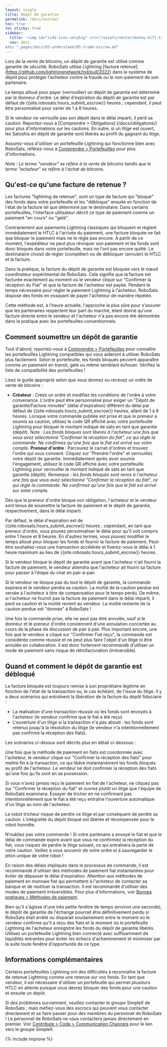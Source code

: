 ```yaml
---
layout: single
title: Dépôt de garantie
permalink: /docs/escrow/
toc: true
toc_sticky: true
sidebar:
  title: '<img id="side-icon-verybig" src="/assets/vector/money-bill-transfer.svg"/>Dépôt de garantie'
  nav: docs
src: "_pages/docs/03-understand/05-trade-escrow.md"
---
```


Lors de la vente de bitcoins, un dépôt de garantie est utilisé comme garantie de sécurité. RoboSats utilise Lightning [facture retenue] (https://github.com/lightningnetwork/lnd/pull/2022) dans le système de dépôt pour protéger l'acheteur contre la fraude ou le non-paiement de son partenaire.

Le temps alloué pour payer (verrouiller) un dépôt de garantie est déterminé par le donneur d'ordre. Le délai d'expiration du dépôt de garantie est par défaut de {{site.robosats.hours_submit_escrow}} heures ; cependant, il peut être personnalisé pour varier de 1 à 8 heures.

Si le vendeur ne verrouille pas son dépôt dans le délai imparti, il perd sa caution. Reportez-vous à [Comprendre > Obligations] (/docs/obligations/) pour plus d'informations sur les cautions. En outre, si un litige est ouvert, les Satoshis en dépôt de garantie sont libérés au profit du gagnant du litige.

Assurez-vous d'utiliser un portefeuille Lightning qui fonctionne bien avec RoboSats, référez-vous à [Comprendre > Portefeuilles](/docs/wallets/) pour plus d'informations.

*Note : Le terme "vendeur" se réfère à la vente de bitcoins tandis que le terme "acheteur" se réfère à l'achat de bitcoins.*

## **Qu'est-ce qu'une facture de retenue ?**

Les factures "lightning de retenue", sont un type de facture qui "bloque" des fonds dans votre portefeuille et les "débloque" ensuite en fonction de l'état de la facture tel que déterminé par le destinataire. Dans certains portefeuilles, l'interface utilisateur décrit ce type de paiement comme un paiement "en cours" ou "gelé".

Contrairement aux paiements Lightning classiques qui bloquent et règlent immédiatement le HTLC à l'arrivée du paiement, une facture bloquée ne fait que bloquer le paiement mais ne le règle pas encore. À partir de ce moment, l'expéditeur ne peut plus révoquer son paiement et les fonds sont donc bloqués dans votre portefeuille, mais ne l'ont pas encore quitté. Le destinataire choisit de régler (compléter) ou de débloquer (annuler) le HTLC et la facture.

Dans la pratique, la facture du dépôt de garantie est bloquée vers le nœud coordinateur expérimental de RoboSats. Cela signifie que la facture est facturée exactement au moment où le vendeur clique sur "Confirmer la réception du Fiat" et que la facture de l'acheteur est payée. Pendant le temps nécessaire pour régler le paiement Lightning à l'acheteur, RoboSats dispose des fonds en essayant de payer l'acheteur de manière répétée.

Cette méthode est, à l'heure actuelle, l'approche la plus sûre pour s'assurer que les partenaires respectent leur part du marché, étant donné qu'une facture directe entre le vendeur et l'acheteur n'a pas encore été démontrée dans la pratique avec les portefeuilles conventionnels.

## **Comment soumettre un dépôt de garantie**

Tout d'abord, reportez-vous à [Comprendre > Portefeuilles](/docs/wallets/) pour connaître les portefeuilles Lightning compatibles qui vous aideront à utiliser RoboSats plus facilement. Selon le portefeuille, les fonds bloqués peuvent apparaître comme un paiement en transit, gelé ou même semblant échouer. Vérifiez la liste de compatibilité des portefeuilles !

Lisez le guide approprié selon que vous donnez ou recevez un ordre de vente de bitcoins :
* **Créateur** : Créez un ordre et modifiez les conditions de l'ordre à votre convenance. L'ordre peut être personnalisé pour exiger un "Dépôt de garantie/Facture minutée" (délai d'expiration) différent du délai par défaut de {{site.robosats.hours_submit_escrow}} heures, allant de 1 à 8 heures. Lorsque votre commande publiée est prise et que le preneur a soumis sa caution, utilisez le code QR affiché avec votre portefeuille Lightning pour bloquer le montant indiqué de sats en tant que garantie (dépôt). *Note : Les fonds bloqués sont libérés à l'acheteur une fois que vous avez sélectionné "Confirmer la réception du fiat", ce qui règle la commande. Ne confirmez qu'une fois que le fiat est arrivé sur votre compte.*
**Preneur d'ordre** : Parcourez le carnet d'ordres et trouvez l'ordre qui vous convient. Cliquez sur "Prendre l'ordre" et verrouillez votre dépôt de garantie. Immédiatement après avoir soumis l'engagement, utilisez le code QR affiché avec votre portefeuille Lightning pour verrouiller le montant indiqué de sats en tant que garantie (dépôt). *Remarque : les fonds bloqués sont remis à l'acheteur une fois que vous avez sélectionné "Confirmer la réception du fiat", ce qui règle la commande. Ne confirmez qu'une fois que le fiat est arrivé sur votre compte.*

Dès que le preneur d'ordre bloque son obligation, l'acheteur et le vendeur sont tenus de soumettre la facture de paiement et le dépôt de garantie, respectivement, dans le délai imparti.

Par défaut, le délai d'expiration est de {{site.robosats.hours_submit_escrow}} heures ; cependant, en tant que preneur d'ordre, vous pouvez personnaliser le délai pour qu'il soit compris entre 1 heure et 8 heures. En d'autres termes, vous pouvez modifier le temps alloué pour bloquer les fonds et fournir la facture de paiement. Peut-être souhaitez-vous une transaction accélérée et fixerez-vous le délai à 1 heure maximum au lieu de {{site.robosats.hours_submit_escrow}} heures.

Si le vendeur bloque le dépôt de garantie avant que l'acheteur n'ait fourni la facture de paiement, le vendeur attendra que l'acheteur ait fourni sa facture pour passer à l'étape du chat en pair-à-pair.

Si le vendeur ne bloque pas du tout le dépôt de garantie, la commande expirera et le vendeur perdra sa caution. La moitié de la caution perdue est versée à l'acheteur à titre de compensation pour le temps perdu. De même, si l'acheteur ne fournit pas la facture de paiement dans le délai imparti, il perd sa caution et la moitié revient au vendeur. La moitié restante de la caution perdue est "donnée" à RoboSats !

Une fois la commande prise, elle ne peut pas être annulée, sauf si le donneur et le preneur d'ordre conviennent d'une annulation concertée au cours de la phase de discussion de pair à pair. Plus important encore, une fois que le vendeur a cliqué sur "Confirmer Fiat reçu", la commande est considérée comme réussie et ne peut plus faire l'objet d'un litige ni être annulée en collaboration. Il est donc fortement recommandé d'utiliser un mode de paiement sans risque de rétrofacturation (irréversible).

## **Quand et comment le dépôt de garantie est débloqué**

La facture bloquée est toujours remise à son propriétaire légitime en fonction de l'état de la transaction ou, le cas échéant, de l'issue du litige. Il y a deux scénarios qui entraînent la libération de la facture du dépôt fiduciaire :
* La réalisation d'une transaction réussie où les fonds sont envoyés à l'acheteur (le vendeur confirme que le fiat a été reçu).
* L'ouverture d'un litige si la transaction n'a pas abouti : les fonds sont retenus jusqu'à la résolution du litige (le vendeur n'a intentionnellement pas confirmé la réception des fiats).

Les scénarios ci-dessus sont décrits plus en détail ci-dessous :

Une fois que la méthode de paiement en fiats est coordonnée avec l'acheteur, le vendeur clique sur "Confirmer la réception des fiats" pour mettre fin à la transaction, ce qui libère instantanément les fonds bloqués au profit de l'acheteur. Le vendeur ne doit confirmer la réception des fiats qu'une fois qu'ils sont en sa possession.

Si vous n'avez jamais reçu le paiement en fiat de l'acheteur, ne cliquez pas sur "Confirmer la réception du fiat" et ouvrez plutôt un litige que l'équipe de RoboSats examinera. Essayer de tricher en ne confirmant pas intentionnellement que le fiat a été reçu entraîne l'ouverture automatique d'un litige au nom de l'acheteur.

Le robot tricheur risque de perdre ce litige et par conséquent de perdre sa caution. L'intégralité du dépôt bloqué est libérée et récompensée pour le robot honnête.

N'oubliez pas votre commande ! Si votre partenaire a envoyé le fiat et que le délai de commande expire avant que vous ne confirmiez la réception du fiat, vous risquez de perdre le litige suivant, ce qui entraînera la perte de votre caution. Veillez à vous souvenir de votre ordre et à sauvegarder le jeton unique de votre robot !

En raison des délais impliqués dans le processus de commande, il est recommandé d'utiliser des méthodes de paiement fiat instantanées pour éviter de dépasser le délai d'expiration. Attention aux méthodes de paiement en monnaie fiat qui permettent à l'acheteur de contacter sa banque et de restituer la transaction. Il est recommandé d'utiliser des modes de paiement irréversibles. Pour plus d'informations, voir [Bonnes pratiques > Méthodes de paiement](/docs/payment-methods/).

Bien qu'il s'agisse d'une très petite fenêtre de temps (environ une seconde), le dépôt de garantie de l'échange pourrait être définitivement perdu si RoboSats était arrêté ou disparait soudainement entre le moment où le vendeur confirme qu'il a reçu des fiats et le moment où le portefeuille Lightning de l'acheteur enregistre les fonds du dépôt de garantie libérés. Utilisez un portefeuille Lightning bien connecté avec suffisamment de liquidités entrantes pour éviter les échecs d'acheminement et minimiser par la suite toute fenêtre d'opportunité de ce type.

## **Informations complémentaires**

Certains portefeuilles Lightning ont des difficultés à reconnaître la facture de retenue Lightning comme une retenue sur vos fonds. En tant que vendeur, il est nécessaire d'utiliser un portefeuille qui permet plusieurs HTLC en attente puisque vous devrez bloquer des fonds pour une caution et ensuite un dépôt.

Si des problèmes surviennent, veuillez contacter le groupe SimpleX de RoboSats ; mais méfiez-vous des escrocs qui peuvent vous contacter directement et se faire passer pour des membres du personnel de RoboSats ! Le personnel de RoboSats ne vous contactera jamais directement en premier. Voir [Contribute > Code > Communication Channels](/contribute/code/#communication-channels) pour le lien vers le groupe SimpleX.

{% include improve %}
